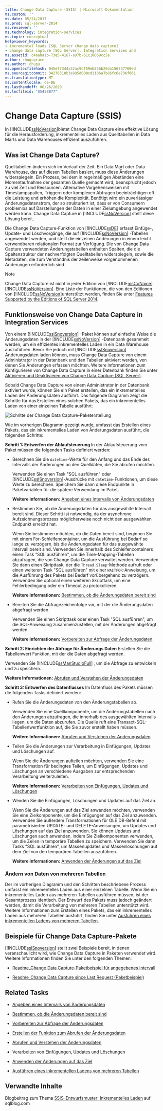 ```yaml
---
title: Change Data Capture (SSIS) | Microsoft-Dokumentation
ms.custom: ''
ms.date: 05/24/2017
ms.prod: sql-server-2014
ms.reviewer: ''
ms.technology: integration-services
ms.topic: conceptual
helpviewer_keywords:
- incremental loads [SQL Server change data capture]
- change data capture [SQL Server], Integration Services and
ms.assetid: c4aaba1b-73e5-4187-a97b-61c10069cc5a
author: chugugrace
ms.author: chugu
ms.openlocfilehash: 945e77344a32ac9df59eb556b20da156737769ed
ms.sourcegitcommit: 34278310b3e005d008cd2106a7b86fc6e736f661
ms.translationtype: MT
ms.contentlocale: de-DE
ms.lasthandoff: 06/26/2020
ms.locfileid: "85438877"
---
```

# <a name="change-data-capture-ssis"></a>Change Data Capture (SSIS)
  In [!INCLUDE[ssNoVersion](../../../includes/ssnoversion-md.md)]bietet Change Data Capture eine effektive Lösung für die Herausforderung, inkrementelles Laden aus Quelltabellen in Data Marts und Data Warehouses effizient auszuführen.

## <a name="what-is-change-data-capture"></a>Was ist Change Data Capture?
 Quelltabellen ändern sich im Verlauf der Zeit. Ein Data Mart oder Data Warehouse, das auf diesen Tabellen basiert, muss diese Änderungen widerspiegeln. Ein Prozess, bei dem in regelmäßigen Abständen eine Momentaufnahme der gesamten Quelle gemacht wird, beansprucht jedoch zu viel Zeit und Ressourcen. Alternative Vorgehensweisen mit Timestampspalten, Triggern oder komplexen Abfragen beeinträchtigen oft die Leistung und erhöhen die Komplexität. Benötigt wird ein zuverlässiger Änderungsdatenstrom, der so strukturiert ist, dass er von Consumern problemlos auf Darstellungen der Daten in einer Zielumgebung angewendet werden kann. Change Data Capture in [!INCLUDE[ssNoVersion](../../../includes/ssnoversion-md.md)] stellt diese Lösung bereit.

 Die Change Data Capture-Funktion von [!INCLUDE[ssDE](../../includes/ssde-md.md)] erfasst Einfüge-, Update- und Löschvorgänge, die auf [!INCLUDE[ssNoVersion](../../../includes/ssnoversion-md.md)] -Tabellen angewendet werden, und stellt die einzelnen Änderungen in einem leicht verwendbaren relationalen Format zur Verfügung. Die von Change Data Capture verwendeten Änderungstabellen enthalten Spalten, die die Spaltenstruktur der nachverfolgten Quelltabellen widerspiegeln, sowie die Metadaten, die zum Verständnis der zeilenweise vorgenommenen Änderungen erforderlich sind.

> [!NOTE]
>  Change Data Capture ist nicht in jeder Edition von [!INCLUDE[msCoName](../../includes/msconame-md.md)][!INCLUDE[ssNoVersion](../../../includes/ssnoversion-md.md)]. Eine Liste der Funktionen, die von den Editionen von [!INCLUDE[ssNoVersion](../../../includes/ssnoversion-md.md)]unterstützt werden, finden Sie unter [Features Supported by the Editions of SQL Server 2014](../../getting-started/features-supported-by-the-editions-of-sql-server-2014.md).

## <a name="how-change-data-capture-works-in-integration-services"></a>Funktionsweise von Change Data Capture in Integration Services
 Von einem [!INCLUDE[ssISnoversion](../../../includes/ssisnoversion-md.md)] -Paket können auf einfache Weise die Änderungsdaten in der [!INCLUDE[ssNoVersion](../../../includes/ssnoversion-md.md)] -Datenbank gesammelt werden, um ein effizientes inkrementelles Laden in ein Data Warehouse auszuführen. Bevor Sie jedoch mit [!INCLUDE[ssISnoversion](../../../includes/ssisnoversion-md.md)] Änderungsdaten laden können, muss Change Data Capture von einem Administrator in der Datenbank und den Tabellen aktiviert werden, von denen Sie Änderungen erfassen möchten. Weitere Informationen zum Konfigurieren von Change Data Capture in einer Datenbank finden Sie unter [Aktivieren und Deaktivieren von Change Data Capture &#40;SQL Server&#41;](../../relational-databases/track-changes/enable-and-disable-change-data-capture-sql-server.md).

 Sobald Change Data Capture von einem Administrator in der Datenbank aktiviert wurde, können Sie ein Paket erstellen, das ein inkrementelles Laden der Änderungsdaten ausführt. Das folgende Diagramm zeigt die Schritte für das Erstellen eines solchen Pakets, das ein inkrementelles Laden von einer einzelnen Tabelle ausführt:

 ![Schritte der Change Data Capture-Paketerstellung](../media/cdc-package-creation.gif "Schritte der Change Data Capture-Paketerstellung")

 Wie im vorherigen Diagramm gezeigt wurde, umfasst das Erstellen eines Pakets, das ein inkrementelles Laden von Änderungsdaten ausführt, die folgenden Schritte:

 **Schritt 1: Entwerfen der Ablaufsteuerung** In der Ablaufsteuerung vom Paket müssen die folgenden Tasks definiert werden:

-   Berechnen Sie die `datetime`-Werte für den Anfang und das Ende des Intervalls der Änderungen an den Quelldaten, die Sie abrufen möchten.

     Verwenden Sie einen Task "SQL ausführen" oder [!INCLUDE[ssISnoversion](../../../includes/ssisnoversion-md.md)]-Ausdrücke mit `datetime`-Funktionen, um diese Werte zu berechnen. Speichern Sie dann diese Endpunkte in Paketvariablen für die spätere Verwendung im Paket.

     **Weitere Informationen:**  [Angeben eines Intervalls von Änderungsdaten](specify-an-interval-of-change-data.md)

-   Bestimmen Sie, ob die Änderungsdaten für das ausgewählte Intervall bereit sind. Dieser Schritt ist notwendig, da der asynchrone Aufzeichnungsprozess möglicherweise noch nicht den ausgewählten Endpunkt erreicht hat.

     Wenn Sie bestimmen möchten, ob die Daten bereit sind, beginnen Sie mit einem For-Schleifencontainer, um die Ausführung bei Bedarf so lange zu verzögern, bis die Änderungsdaten für das ausgewählte Intervall bereit sind. Verwenden Sie innerhalb des Schleifencontainers einen Task "SQL ausführen", um die Time-Mapping-Tabellen abzufragen, die von Change Data Capture verwaltet werden. Verwenden Sie dann einen Skripttask, der die `Thread.Sleep`-Methode aufruft oder einen weiteren Task "SQL ausführen" mit einer `WAITFOR`-Anweisung, um die Ausführung des Pakets bei Bedarf vorübergehend zu verzögern. Verwenden Sie optional einen weiteren Skripttask, um eine Fehlerbedingung oder ein Timeout zu protokollieren.

     **Weitere Informationen:**  [Bestimmen, ob die Änderungsdaten bereit sind](determine-whether-the-change-data-is-ready.md)

-   Bereiten Sie die Abfragezeichenfolge vor, mit der die Änderungsdaten abgefragt werden.

     Verwenden Sie einen Skripttask oder einen Task "SQL ausführen", um die SQL-Anweisung zusammenzustellen, mit der Änderungen abgefragt werden.

     **Weitere Informationen:**  [Vorbereiten zur Abfrage der Änderungsdaten](prepare-to-query-for-the-change-data.md)

 **Schritt 2: Einrichten der Abfrage für Änderungs Daten** Erstellen Sie die Tabellenwert Funktion, mit der die Daten abgefragt werden.

 Verwenden Sie [!INCLUDE[ssManStudioFull](../../includes/ssmanstudiofull-md.md)] , um die Abfrage zu entwickeln und zu speichern.

 **Weitere Informationen:**  [Abrufen und Verstehen der Änderungsdaten](retrieve-and-understand-the-change-data.md)

 **Schritt 3: Entwerfen des Datenflusses** Im Datenfluss des Pakets müssen die folgenden Tasks definiert werden:

-   Rufen Sie die Änderungsdaten von den Änderungstabellen ab.

     Verwenden Sie eine Quellkomponente, um die Änderungstabellen nach den Änderungen abzufragen, die innerhalb des ausgewählten Intervalls liegen, um die Daten abzurufen. Die Quelle ruft eine Transact-SQL-Tabellenwertfunktion auf, die Sie zuvor erstellt haben müssen.

     **Weitere Informationen:**  [Abrufen und Verstehen der Änderungsdaten](retrieve-and-understand-the-change-data.md)

-   Teilen Sie die Änderungen zur Verarbeitung in Einfügungen, Updates und Löschungen auf.

     Wenn Sie die Änderungen aufteilen möchten, verwenden Sie eine Transformation für bedingtes Teilen, um Einfügungen, Updates und Löschungen an verschiedene Ausgaben zur entsprechenden Verarbeitung weiterzuleiten.

     **Weitere Informationen:**  [Verarbeiten von Einfügungen, Updates und Löschungen](process-inserts-updates-and-deletes.md)

-   Wenden Sie die Einfügungen, Löschungen und Updates auf das Ziel an.

     Wenn Sie die Änderungen auf das Ziel anwenden möchten, verwenden Sie eine Zielkomponente, um die Einfügungen auf das Ziel anzuwenden. Verwenden Sie außerdem Transformationen für OLE DB-Befehl mit parametrisierten UPDATE- und DELETE-Anweisungen, um Updates und Löschungen auf das Ziel anzuwenden. Sie können Updates und Löschungen auch anwenden, indem Sie Zielkomponenten verwenden, um die Zeilen in temporäre Tabellen zu speichern. Verwenden Sie dann Tasks "SQL ausführen", um Massenupdates und Massenlöschungen auf dem Ziel von den temporären Tabellen auszuführen.

     **Weitere Informationen:**  [Anwenden der Änderungen auf das Ziel](apply-the-changes-to-the-destination.md)

### <a name="change-data-from-multiple-tables"></a>Ändern von Daten von mehreren Tabellen
 Der im vorherigen Diagramm und den Schritten beschriebene Prozess umfasst ein inkrementelles Laden aus einer einzelnen Tabelle. Wenn Sie ein inkrementelles Laden aus mehreren Tabellen ausführen müssen, ist der Gesamtprozess identisch. Der Entwurf des Pakets muss jedoch geändert werden, damit die Verarbeitung von mehreren Tabellen unterstützt wird. Weitere Informationen zum Erstellen eines Pakets, das ein inkrementelles Laden aus mehreren Tabellen ausführt, finden Sie unter [Ausführen eines inkrementellen Ladens von mehreren Tabellen](perform-an-incremental-load-of-multiple-tables.md).

## <a name="samples-of-change-data-capture-packages"></a>Beispiele für Change Data Capture-Pakete
 [!INCLUDE[ssISnoversion](../../../includes/ssisnoversion-md.md)] stellt zwei Beispiele bereit, in denen veranschaulicht wird, wie Change Data Capture in Paketen verwendet wird. Weitere Informationen finden Sie unter den folgenden Themen:

-   [Readme_Change Data Capture-Paketbeispiel für angegebenes Intervall](https://go.microsoft.com/fwlink/?LinkId=133507)

-   [Readme_Change Data Capture since Last Request (Paketbeispiel)](https://go.microsoft.com/fwlink/?LinkId=133508)

## <a name="related-tasks"></a>Related Tasks

-   [Angeben eines Intervalls von Änderungsdaten](specify-an-interval-of-change-data.md)

-   [Bestimmen, ob die Änderungsdaten bereit sind](determine-whether-the-change-data-is-ready.md)

-   [Vorbereiten zur Abfrage der Änderungsdaten](prepare-to-query-for-the-change-data.md)

-   [Erstellen der Funktion zum Abrufen der Änderungsdaten](create-the-function-to-retrieve-the-change-data.md)

-   [Abrufen und Verstehen der Änderungsdaten](retrieve-and-understand-the-change-data.md)

-   [Verarbeiten von Einfügungen, Updates und Löschungen](process-inserts-updates-and-deletes.md)

-   [Anwenden der Änderungen auf das Ziel](apply-the-changes-to-the-destination.md)

-   [Ausführen eines inkrementellen Ladens von mehreren Tabellen](perform-an-incremental-load-of-multiple-tables.md)

## <a name="related-content"></a>Verwandte Inhalte
 Blogbeitrag zum Thema [SSIS-Entwurfsmuster: Inkrementelles Laden](https://go.microsoft.com/fwlink/?LinkId=217679) auf sqlblog.com


